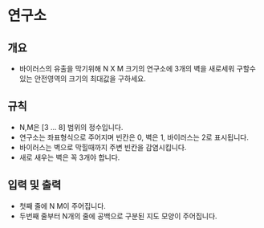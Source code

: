 연구소
===
## 개요
+ 바이러스의 유출을 막기위해 N X M 크기의 연구소에 3개의 벽을 새로세워 구할수있는 안전영역의 크기의 최대값을 구하세요.
## 규칙
+ N,M은 [3 ... 8] 범위의 정수입니다.
+ 연구소는 좌표형식으로 주어지며 빈칸은 0, 벽은 1, 바이러스는 2로 표시됩니다.
+ 바이러스는 벽으로 막힐때까지 주변 빈칸을 감염시킵니다.
+ 새로 새우는 벽은 꼭 3개야 합니다.
## 입력 및 출력
+ 첫째 줄에 N M이 주어집니다.
+ 두번째 줄부터 N개의 줄에 공백으로 구분된 지도 모양이 주어집니다.